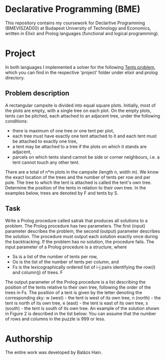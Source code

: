 # Declarative Programming (BME)

This repository contains my coursework for Declartive Programming (BMEVISZAD00) at Budapest University of Technology and Economics,
written in Elixir and Prolog languages (functional and logical programming).

# Project
In both languages I implemented a solver for the following [Tents problem](https://www.chiark.greenend.org.uk/~sgtatham/puzzles/js/tents.html), which you can find in the respective 'project' folder under elixir and prolog directory.

## Problem description
A rectangular campsite is divided into equal square plots. Initially, most of the plots are empty, with a single tree on each plot. On the empty plots, tents can be pitched, each attached to an adjacent tree, under the following conditions:
- there is maximum of one tree or one tent per plot,
- each tree must have exactly one tent attached to it and each tent must be attached to exactly one tree, 
- a tent may be attached to a tree if the plots on which it stands are adjacent, 
- parcels on which tents stand cannot be side or corner neighbours, i.e. a tent cannot touch any other tent.

There are a total of n*m plots in the campsite (length n, width m). We know the exact location of the trees and the number of tents per row and per pole. The tree to which the tent is attached is called the tent's own tree. Determine the position of the tents in relation to their own tree. In the examples below, trees are denoted by F and tents by S.

## Task
Write a Prolog procedure called satrak that produces all solutions to a problem.
The Prolog procedure has two parameters. The first (input) parameter describes the problem, the second (output) parameter describes the solution. The procedure must output each solution exactly once during the backtracking. If the problem has no solution, the procedure fails.
The input parameter of a Prolog procedure is a structure, where 
- Ss is a list of the number of tents per row,
- Os is the list of the number of tents per column, and
- Fs is the lexicographically ordered list of i-j pairs identifying the row(i) and column(j) of trees.
F

The output parameter of the Prolog procedure is a list describing the position of the tents relative to their own tree, following the order of the trees in Fs. The position of a tent is given by the letter denoting the corresponding sky:
w (west) - the tent is west of its own tree, n (north) - the tent is north of its own tree,
e (east) - the tent is east of its own tree, s (south) - the tent is south of its own tree.
An example of the solution shown in Figure 2 is described in the list below:
You can assume that the number of rows and columns in the puzzle is 999 or less.

# Authorship
The entire work was developed by Balázs Hain.